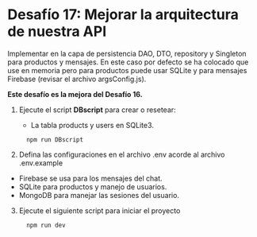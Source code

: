 # Desafío 17: Mejorar la arquitectura de nuestra API

Implementar en la capa de persistencia DAO, DTO, repository y Singleton para productos y mensajes. En este caso por defecto se ha colocado que use en memoria pero para productos puede usar SQLite y para mensajes Firebase (revisar el archivo argsConfig.js).


**Este desafío es la mejora del Desafío 16.**

1. Ejecute el script **DBscript** para crear o resetear:

   - La tabla products y users en SQLite3.

   ```
     npm run DBscript
   ```

2. Defina las configuraciones en el archivo .env acorde al archivo .env.example

- Firebase se usa para los mensajes del chat.
- SQLite para productos y manejo de usuarios.
- MongoDB para manejar las sesiones del usuario.

3. Ejecute el siguiente script para iniciar el proyecto

   ```
     npm run dev
   ```